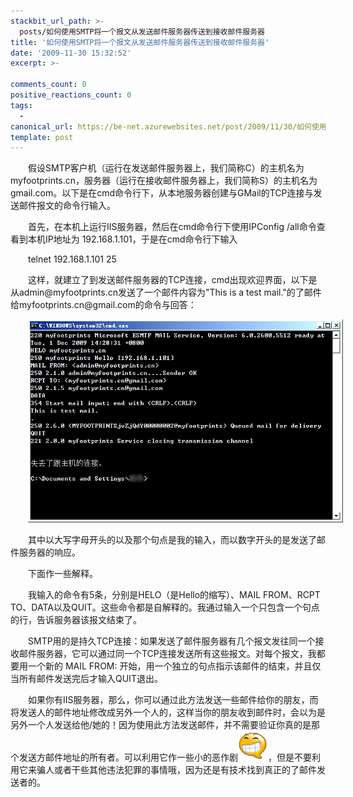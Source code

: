 ```yaml
---
stackbit_url_path: >-
  posts/如何使用SMTP将一个报文从发送邮件服务器传送到接收邮件服务器
title: '如何使用SMTP将一个报文从发送邮件服务器传送到接收邮件服务器'
date: '2009-11-30 15:32:52'
excerpt: >-
  
comments_count: 0
positive_reactions_count: 0
tags: 
  - 
canonical_url: https://be-net.azurewebsites.net/post/2009/11/30/如何使用SMTP将一个报文从发送邮件服务器传送到接收邮件服务器
template: post
---
```

<div style="text-indent: 2em;"><p>假设SMTP客户机（运行在发送邮件服务器上，我们简称C）的主机名为myfootprints.cn，服务器（运行在接收邮件服务器上，我们简称S）的主机名为gmail.com。以下是在cmd命令行下，从本地服务器创建与GMail的TCP连接与发送邮件报文的命令行输入。</p><p>首先，在本机上运行IIS服务器，然后在cmd命令行下使用IPConfig /all命令查看到本机IP地址为 192.168.1.101，于是在cmd命令行下输入</p><p>telnet 192.168.1.101 25</p><p>这样，就建立了到发送邮件服务器的TCP连接，cmd出现欢迎界面，以下是从admin@myfootprints.cn发送了一个邮件内容为"This is a test mail."的了邮件给myfootprints.cn@gmail.com的命令与回答：</p><p><span class="Apple-style-span" style="background-color: rgb(255, 255, 255); "><img onload="ResizeImage(this,520)" src="https://raw.githubusercontent.com/Jeff-Tian/blogengine.net/master/Source/BlogEngine/BlogEngine.NET/App_Data/files/image_391.png" alt="" title=""></span></p><p>其中以大写字母开头的以及那个句点是我的输入，而以数字开头的是发送了邮件服务器的响应。</p><p>下面作一些解释。</p><p>我输入的命令有5条，分别是HELO（是Hello的缩写）、MAIL FROM、RCPT TO、DATA以及QUIT。这些命令都是自解释的。我通过输入一个只包含一个句点的行，告诉服务器该报文结束了。</p><p>SMTP用的是持久TCP连接：如果发送了邮件服务器有几个报文发往同一个接收邮件服务器，它可以通过同一个TCP连接发送所有这些报文。对每个报文，我都要用一个新的 MAIL FROM: 开始，用一个独立的句点指示该邮件的结束，并且仅当所有邮件发送完后才输入QUIT退出。</p><p>如果你有IIS服务器，那么，你可以通过此方法发送一些邮件给你的朋友，而将发送人的邮件地址修改成另外一个人的，这样当你的朋友收到邮件时，会以为是另外一个人发送给他/她的！因为使用此方法发送邮件，并不需要验证你真的是那个发送方邮件地址的所有者。可以利用它作一些小的恶作剧<img alt="" src="https://raw.githubusercontent.com/Jeff-Tian/blogengine.net/master/Source/BlogEngine/BlogEngine.NET/App_Data/files/image_392.png">，但是不要利用它来骗人或者干些其他违法犯罪的事情哦，因为还是有技术找到真正的了邮件发送者的。</p></div>